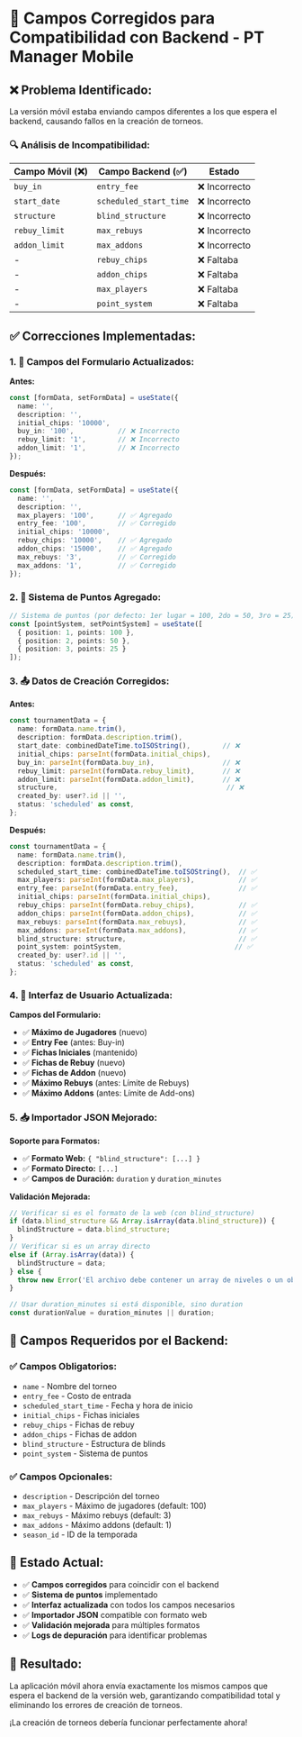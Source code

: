 # 🔧 Campos Corregidos para Compatibilidad con Backend - PT Manager Mobile

## ❌ **Problema Identificado:**

La versión móvil estaba enviando campos diferentes a los que espera el backend, causando fallos en la creación de torneos.

### **🔍 Análisis de Incompatibilidad:**

| Campo Móvil (❌) | Campo Backend (✅) | Estado |
|------------------|-------------------|---------|
| `buy_in` | `entry_fee` | ❌ Incorrecto |
| `start_date` | `scheduled_start_time` | ❌ Incorrecto |
| `structure` | `blind_structure` | ❌ Incorrecto |
| `rebuy_limit` | `max_rebuys` | ❌ Incorrecto |
| `addon_limit` | `max_addons` | ❌ Incorrecto |
| - | `rebuy_chips` | ❌ Faltaba |
| - | `addon_chips` | ❌ Faltaba |
| - | `max_players` | ❌ Faltaba |
| - | `point_system` | ❌ Faltaba |

## ✅ **Correcciones Implementadas:**

### **1. 📝 Campos del Formulario Actualizados:**

**Antes:**
```typescript
const [formData, setFormData] = useState({
  name: '',
  description: '',
  initial_chips: '10000',
  buy_in: '100',           // ❌ Incorrecto
  rebuy_limit: '1',        // ❌ Incorrecto
  addon_limit: '1',        // ❌ Incorrecto
});
```

**Después:**
```typescript
const [formData, setFormData] = useState({
  name: '',
  description: '',
  max_players: '100',      // ✅ Agregado
  entry_fee: '100',        // ✅ Corregido
  initial_chips: '10000',
  rebuy_chips: '10000',    // ✅ Agregado
  addon_chips: '15000',    // ✅ Agregado
  max_rebuys: '3',         // ✅ Corregido
  max_addons: '1',         // ✅ Corregido
});
```

### **2. 🎯 Sistema de Puntos Agregado:**

```typescript
// Sistema de puntos (por defecto: 1er lugar = 100, 2do = 50, 3ro = 25)
const [pointSystem, setPointSystem] = useState([
  { position: 1, points: 100 },
  { position: 2, points: 50 },
  { position: 3, points: 25 }
]);
```

### **3. 📤 Datos de Creación Corregidos:**

**Antes:**
```typescript
const tournamentData = {
  name: formData.name.trim(),
  description: formData.description.trim(),
  start_date: combinedDateTime.toISOString(),        // ❌
  initial_chips: parseInt(formData.initial_chips),
  buy_in: parseInt(formData.buy_in),                 // ❌
  rebuy_limit: parseInt(formData.rebuy_limit),       // ❌
  addon_limit: parseInt(formData.addon_limit),       // ❌
  structure,                                          // ❌
  created_by: user?.id || '',
  status: 'scheduled' as const,
};
```

**Después:**
```typescript
const tournamentData = {
  name: formData.name.trim(),
  description: formData.description.trim(),
  scheduled_start_time: combinedDateTime.toISOString(),  // ✅
  max_players: parseInt(formData.max_players),           // ✅
  entry_fee: parseInt(formData.entry_fee),               // ✅
  initial_chips: parseInt(formData.initial_chips),
  rebuy_chips: parseInt(formData.rebuy_chips),           // ✅
  addon_chips: parseInt(formData.addon_chips),           // ✅
  max_rebuys: parseInt(formData.max_rebuys),             // ✅
  max_addons: parseInt(formData.max_addons),             // ✅
  blind_structure: structure,                            // ✅
  point_system: pointSystem,                            // ✅
  created_by: user?.id || '',
  status: 'scheduled' as const,
};
```

### **4. 🎨 Interfaz de Usuario Actualizada:**

**Campos del Formulario:**
- ✅ **Máximo de Jugadores** (nuevo)
- ✅ **Entry Fee** (antes: Buy-in)
- ✅ **Fichas Iniciales** (mantenido)
- ✅ **Fichas de Rebuy** (nuevo)
- ✅ **Fichas de Addon** (nuevo)
- ✅ **Máximo Rebuys** (antes: Límite de Rebuys)
- ✅ **Máximo Addons** (antes: Límite de Add-ons)

### **5. 📥 Importador JSON Mejorado:**

**Soporte para Formatos:**
- ✅ **Formato Web:** `{ "blind_structure": [...] }`
- ✅ **Formato Directo:** `[...]`
- ✅ **Campos de Duración:** `duration` y `duration_minutes`

**Validación Mejorada:**
```typescript
// Verificar si es el formato de la web (con blind_structure)
if (data.blind_structure && Array.isArray(data.blind_structure)) {
  blindStructure = data.blind_structure;
} 
// Verificar si es un array directo
else if (Array.isArray(data)) {
  blindStructure = data;
} else {
  throw new Error('El archivo debe contener un array de niveles o un objeto con blind_structure');
}

// Usar duration_minutes si está disponible, sino duration
const durationValue = duration_minutes || duration;
```

## 🎯 **Campos Requeridos por el Backend:**

### **✅ Campos Obligatorios:**
- `name` - Nombre del torneo
- `entry_fee` - Costo de entrada
- `scheduled_start_time` - Fecha y hora de inicio
- `initial_chips` - Fichas iniciales
- `rebuy_chips` - Fichas de rebuy
- `addon_chips` - Fichas de addon
- `blind_structure` - Estructura de blinds
- `point_system` - Sistema de puntos

### **✅ Campos Opcionales:**
- `description` - Descripción del torneo
- `max_players` - Máximo de jugadores (default: 100)
- `max_rebuys` - Máximo rebuys (default: 3)
- `max_addons` - Máximo addons (default: 1)
- `season_id` - ID de la temporada

## 🚀 **Estado Actual:**

- ✅ **Campos corregidos** para coincidir con el backend
- ✅ **Sistema de puntos** implementado
- ✅ **Interfaz actualizada** con todos los campos necesarios
- ✅ **Importador JSON** compatible con formato web
- ✅ **Validación mejorada** para múltiples formatos
- ✅ **Logs de depuración** para identificar problemas

## 🎉 **Resultado:**

La aplicación móvil ahora envía exactamente los mismos campos que espera el backend de la versión web, garantizando compatibilidad total y eliminando los errores de creación de torneos.

¡La creación de torneos debería funcionar perfectamente ahora!
